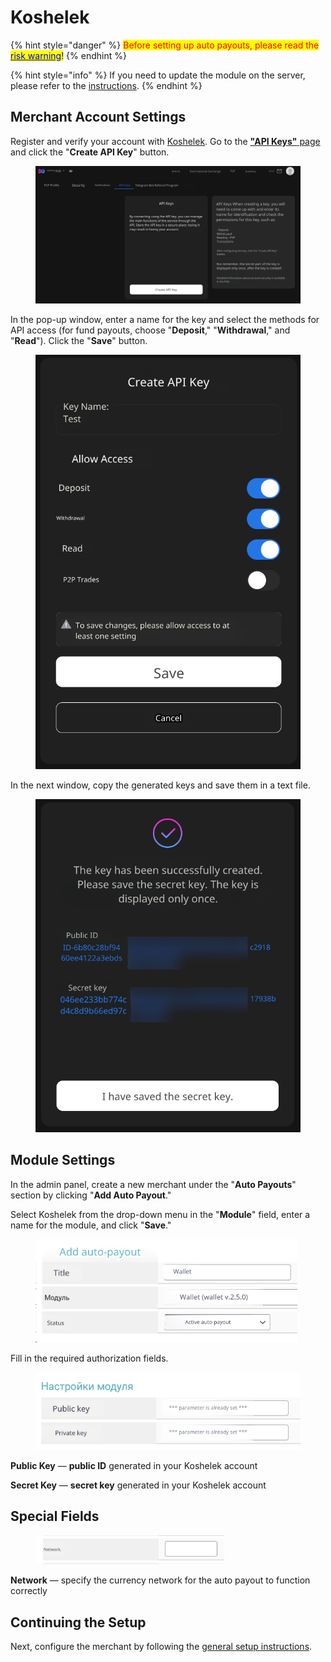 # Koshelek

{% hint style="danger" %}
<mark style="color:red;">Before setting up auto payouts, please read the</mark> [<mark style="color:blue;">risk warning</mark>](https://premium.gitbook.io/main/osnovnye-nastroiki/merchanty-i-avtovyplaty/avtovyplaty/preduprezhdenie-o-riskakh)<mark style="color:blue;">!</mark>
{% endhint %}

{% hint style="info" %}
If you need to update the module on the server, please refer to the [instructions](https://premium.gitbook.io/main/osnovnye-nastroiki/faq/obnovlenie-failov-skripta-na-servere/kak-obnovit-faily-na-servere#moduli-merchantov-i-avtovyplat).
{% endhint %}

## Merchant Account Settings

Register and verify your account with [Koshelek](https://koshelek.ru/). Go to the [**"API Keys"** page](https://koshelek.ru/account/keysApi) and click the "**Create API Key**" button.

<figure><img src="../../../.gitbook/assets/image (1757)_eng.png" alt=""><figcaption></figcaption></figure>

In the pop-up window, enter a name for the key and select the methods for API access (for fund payouts, choose "**Deposit**," "**Withdrawal**," and "**Read**"). Click the "**Save**" button.

<figure><img src="../../../.gitbook/assets/image (1761)_eng.png" alt="" width="467"><figcaption></figcaption></figure>

In the next window, copy the generated keys and save them in a text file.

<figure><img src="../../../.gitbook/assets/image (1760)_eng.png" alt="" width="474"><figcaption></figcaption></figure>

## Module Settings

In the admin panel, create a new merchant under the "**Auto Payouts**" section by clicking "**Add Auto Payout**."

Select Koshelek from the drop-down menu in the "**Module**" field, enter a name for the module, and click "**Save**."

<figure><img src="../../../.gitbook/assets/image (1750)_eng.png" alt="" width="419"><figcaption></figcaption></figure>

Fill in the required authorization fields.

<figure><img src="../../../.gitbook/assets/image (1753)_eng.png" alt="" width="426"><figcaption></figcaption></figure>

**Public Key** — **public ID** generated in your Koshelek account

**Secret Key** — **secret key** generated in your Koshelek account

## Special Fields

<figure><img src="../../../.gitbook/assets/image (1754)_eng.png" alt="" width="302"><figcaption></figcaption></figure>

**Network** — specify the currency network for the auto payout to function correctly

## Continuing the Setup

Next, configure the merchant by following the [general setup instructions](https://premium.gitbook.io/rukovodstvo-polzovatelya/osnovnye-nastroiki/merchanty-i-avtovyplaty/avtovyplaty/obshie-nastroiki-merchantov-avtovyplat).